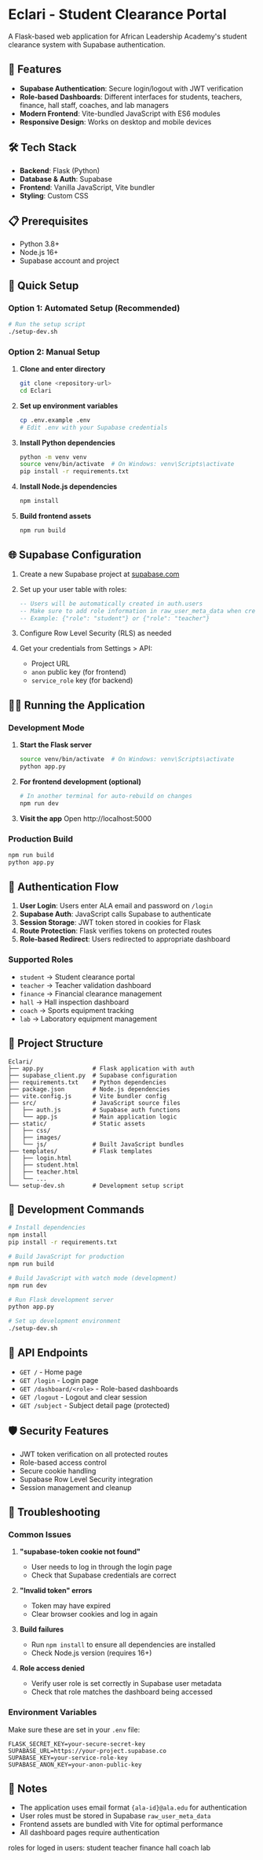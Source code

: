 

# Eclari - Student Clearance Portal

A Flask-based web application for African Leadership Academy's student clearance system with Supabase authentication.

## 🚀 Features

- **Supabase Authentication**: Secure login/logout with JWT verification
- **Role-based Dashboards**: Different interfaces for students, teachers, finance, hall staff, coaches, and lab managers
- **Modern Frontend**: Vite-bundled JavaScript with ES6 modules
- **Responsive Design**: Works on desktop and mobile devices

## 🛠️ Tech Stack

- **Backend**: Flask (Python)
- **Database & Auth**: Supabase
- **Frontend**: Vanilla JavaScript, Vite bundler
- **Styling**: Custom CSS

## 📋 Prerequisites

- Python 3.8+
- Node.js 16+
- Supabase account and project

## 🔧 Quick Setup

### Option 1: Automated Setup (Recommended)

```bash
# Run the setup script
./setup-dev.sh
```

### Option 2: Manual Setup

1. **Clone and enter directory**
   ```bash
   git clone <repository-url>
   cd Eclari
   ```

2. **Set up environment variables**
   ```bash
   cp .env.example .env
   # Edit .env with your Supabase credentials
   ```

3. **Install Python dependencies**
   ```bash
   python -m venv venv
   source venv/bin/activate  # On Windows: venv\Scripts\activate
   pip install -r requirements.txt
   ```

4. **Install Node.js dependencies**
   ```bash
   npm install
   ```

5. **Build frontend assets**
   ```bash
   npm run build
   ```

## 🌐 Supabase Configuration

1. Create a new Supabase project at [supabase.com](https://supabase.com)

2. Set up your user table with roles:
   ```sql
   -- Users will be automatically created in auth.users
   -- Make sure to add role information in raw_user_meta_data when creating users
   -- Example: {"role": "student"} or {"role": "teacher"}
   ```

3. Configure Row Level Security (RLS) as needed

4. Get your credentials from Settings > API:
   - Project URL
   - `anon` public key (for frontend)
   - `service_role` key (for backend)

## 🏃‍♂️ Running the Application

### Development Mode

1. **Start the Flask server**
   ```bash
   source venv/bin/activate  # On Windows: venv\Scripts\activate
   python app.py
   ```

2. **For frontend development (optional)**
   ```bash
   # In another terminal for auto-rebuild on changes
   npm run dev
   ```

3. **Visit the app**
   Open http://localhost:5000

### Production Build

```bash
npm run build
python app.py
```

## 🔐 Authentication Flow

1. **User Login**: Users enter ALA email and password on `/login`
2. **Supabase Auth**: JavaScript calls Supabase to authenticate
3. **Session Storage**: JWT token stored in cookies for Flask
4. **Route Protection**: Flask verifies tokens on protected routes
5. **Role-based Redirect**: Users redirected to appropriate dashboard

### Supported Roles

- `student` → Student clearance portal
- `teacher` → Teacher validation dashboard
- `finance` → Financial clearance management
- `hall` → Hall inspection dashboard
- `coach` → Sports equipment tracking
- `lab` → Laboratory equipment management

## 📁 Project Structure

```
Eclari/
├── app.py              # Flask application with auth
├── supabase_client.py  # Supabase configuration
├── requirements.txt    # Python dependencies
├── package.json        # Node.js dependencies
├── vite.config.js      # Vite bundler config
├── src/                # JavaScript source files
│   ├── auth.js         # Supabase auth functions
│   └── app.js          # Main application logic
├── static/             # Static assets
│   ├── css/
│   ├── images/
│   └── js/             # Built JavaScript bundles
├── templates/          # Flask templates
│   ├── login.html
│   ├── student.html
│   ├── teacher.html
│   └── ...
└── setup-dev.sh        # Development setup script
```

## 🔧 Development Commands

```bash
# Install dependencies
npm install
pip install -r requirements.txt

# Build JavaScript for production
npm run build

# Build JavaScript with watch mode (development)
npm run dev

# Run Flask development server
python app.py

# Set up development environment
./setup-dev.sh
```

## 🚪 API Endpoints

- `GET /` - Home page
- `GET /login` - Login page
- `GET /dashboard/<role>` - Role-based dashboards
- `GET /logout` - Logout and clear session
- `GET /subject` - Subject detail page (protected)

## 🛡️ Security Features

- JWT token verification on all protected routes
- Role-based access control
- Secure cookie handling
- Supabase Row Level Security integration
- Session management and cleanup

## 🐛 Troubleshooting

### Common Issues

1. **"supabase-token cookie not found"**
   - User needs to log in through the login page
   - Check that Supabase credentials are correct

2. **"Invalid token" errors**
   - Token may have expired
   - Clear browser cookies and log in again

3. **Build failures**
   - Run `npm install` to ensure all dependencies are installed
   - Check Node.js version (requires 16+)

4. **Role access denied**
   - Verify user role is set correctly in Supabase user metadata
   - Check that role matches the dashboard being accessed

### Environment Variables

Make sure these are set in your `.env` file:

```env
FLASK_SECRET_KEY=your-secure-secret-key
SUPABASE_URL=https://your-project.supabase.co
SUPABASE_KEY=your-service-role-key
SUPABASE_ANON_KEY=your-anon-public-key
```

## 📝 Notes

- The application uses email format `{ala-id}@ala.edu` for authentication
- User roles must be stored in Supabase `raw_user_meta_data`
- Frontend assets are bundled with Vite for optimal performance
- All dashboard pages require authentication

roles for loged in users:
student
teacher
finance
hall
coach
lab


